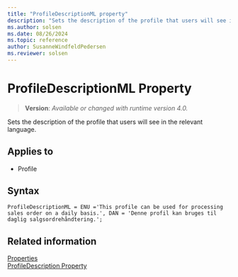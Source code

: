 ```yaml
---
title: "ProfileDescriptionML property"
description: "Sets the description of the profile that users will see in the relevant language."
ms.author: solsen
ms.date: 08/26/2024
ms.topic: reference
author: SusanneWindfeldPedersen
ms.reviewer: solsen
---
```

[//]: # (START>DO_NOT_EDIT)
[//]: # (IMPORTANT:Do not edit any of the content between here and the END>DO_NOT_EDIT.)
[//]: # (Any modifications should be made in the .xml files in the ModernDev repo.)
# ProfileDescriptionML Property
> **Version**: _Available or changed with runtime version 4.0._

Sets the description of the profile that users will see in the relevant language.

## Applies to
-   Profile

[//]: # (IMPORTANT: END>DO_NOT_EDIT)


## Syntax

```AL
ProfileDescriptionML = ENU ='This profile can be used for processing sales order on a daily basis.', DAN = 'Denne profil kan bruges til daglig salgsordrehåndtering.';
```

## Related information

[Properties](devenv-properties.md)  
[ProfileDescription Property](devenv-profiledescription-property.md)